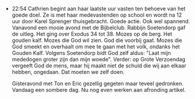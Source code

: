 - 22:54	Cathrien begint aan haar laatste uur vasten ten behoeve van het goede doel. Ze is met haar medevastenden op school en wordt na 12 uur door Karel Sprenger thuisgebracht. Goede actie. Ook wel spannend. Vanavond een mooie avond met de Bijbelclub. Rabbijn Soetendorp gaf de uitleg. Het ging over Exodus 34 tot 38. Mozes op de berg. Het gouden kalf. Mozes die God wil zien. God die voorbij gaat. Mozes die God smeekt en overhaalt om mee te gaan met het volk, ondanks het Gouden Kalf. Volgens Soetendorp bidt God zelf aldus: "Laat mijn mededogen groter zijn dan mijn woede". Verder: op Grote Verzoendag vergeeft God de mens, maar hij maakt niet de schuld die wij aan elkaar hebben, ongedaan. Dat moeten we zelf doen.
  
  Gisteravond met Ton en Eric gezellig gegeten maar teveel gedronken. Vandaag een sombere dag. Nu nog even werken aan afronding artikel.